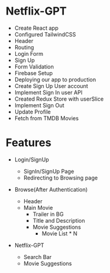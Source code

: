 # Netflix-GPT

- Create React app
- Configured TailwindCSS
- Header
- Routing
- Login Form
- Sign Up
- Form Validation
- Firebase Setup
- Deploying our app to production
- Create Sign Up User account
- Implement Sign In user API
- Created Redux Store with userSlice
- Implement Sign Out
- Update Profile
- Fetch from TMDB Movies

# Features
- Login/SignUp
    - SignIn/SignUp Page
    - Redirecting to Browsing page
- Browse(After Authentication)
    - Header
    - Main Movie
        - Trailer in BG
        - Title and Description
        - Movie Suggestions
            - Movie List * N

- Netflix-GPT
    - Search Bar
    - Movie Suggestions
